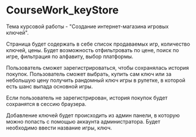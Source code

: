 # CourseWork_keyStore
Тема курсовой работы - "Создание интернет-магазина игровых ключей". 

Страница будет содержать в себе список продаваемых игр, количество ключей, цены. Будет возможность отфильтровать по цене, поиск по игре, фильтрация по алфавиту,
выбор платформы.

Пользователь сможет зарегистрироваться, чтобы сохранялась история покупок.
Пользователь сможет выбрать, купить сам ключ или за небольшую цену получить рандомный ключ игры в рулетке, в которой есть шанс выпада основной игры.

Если пользователь не зарегистрирован, история покупок будет сохранятся в сессию браузера.

Добавление ключей будет происходить из админ панели, в которую можно попасть с помощью аккаунта администратора. Будет необходимо ввести название игры, ключ.


